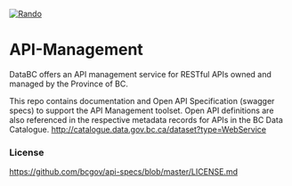[![Rando](https://online.swagger.io/validator?url=http://petstore.swagger.io/v2/swagger.json)](https://raw.githubusercontent.com/bcgov/api-specs/master/geocoder/geocoder-combined.json)



# API-Management

DataBC offers an API management service for RESTful APIs owned and managed by the Province of BC. 

This repo contains documentation and Open API Specification (swagger specs) to support the API Management toolset. Open API definitions are also referenced in the respective metadata records for APIs in the BC Data Catalogue. http://catalogue.data.gov.bc.ca/dataset?type=WebService

### License

https://github.com/bcgov/api-specs/blob/master/LICENSE.md
